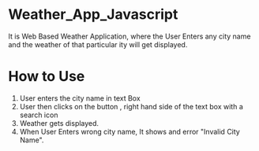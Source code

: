 # Weather_App_Javascript

It is Web Based Weather Application, where the User Enters any city name and the weather of that particular ity will get displayed.

How to Use
===========
1) User enters the city name in text Box
2) User then clicks on the button , right hand side of the text box with a search icon
3) Weather gets displayed.
4) When User Enters wrong city name, It shows and error "Invalid City Name". 
